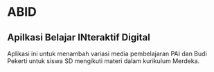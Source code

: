 # ABID
## Apilkasi Belajar INteraktif Digital

Aplikasi ini untuk menambah variasi media pembelajaran PAI dan Budi Pekerti untuk siswa SD mengikuti materi dalam kurikulum Merdeka.
